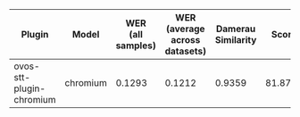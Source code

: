 |Plugin|Model|WER<br>(all samples)| WER<br>(average across datasets) | Damerau Similarity | Score |
|-----|-----|--------------------|----------------------------------|--------------------|-------|
| ovos-stt-plugin-chromium | chromium | 0.1293 | 0.1212 | 0.9359 | 81.8718 |